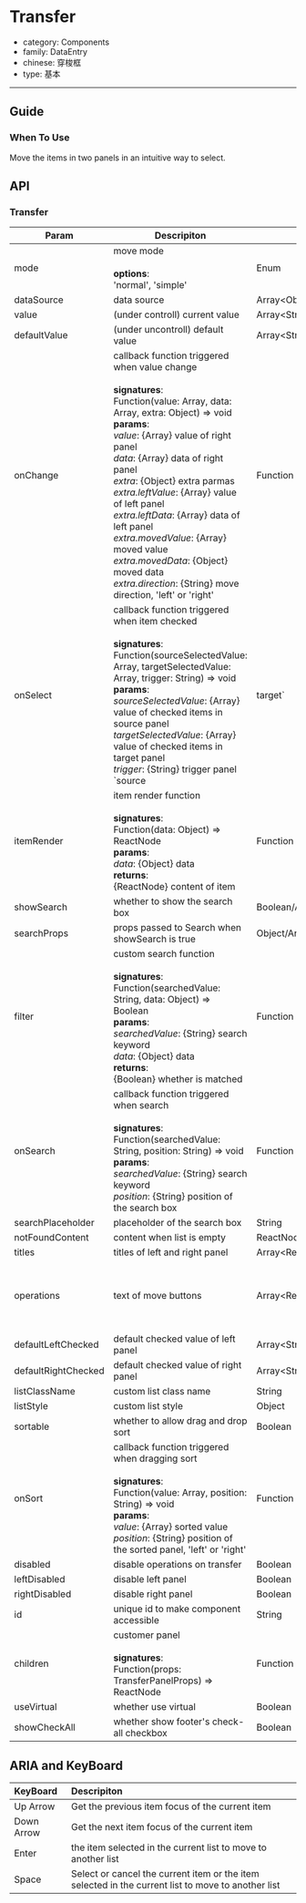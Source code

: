 # Transfer

-   category: Components
-   family: DataEntry
-   chinese: 穿梭框
-   type: 基本

---

## Guide

### When To Use

Move the items in two panels in an intuitive way to select.

## API

### Transfer

| Param | Descripiton  | Type  | Default Value |
| ------------------- | -------------------------------------------------------------------------------------------------------------------------------------------------------------------------------------------------------------------------------------------------------------------------------------------------------------------------------------------------------------------------------------------- | ------------------- | --------------------------------------------------------------------- |
| mode                | move mode<br><br>**options**:<br>'normal', 'simple'                                                                                                                                                                                                                                                                                                                                                 | Enum                | 'normal'                                                              |
| dataSource          | data source                                                                                                                                                                                                                                                                                                                                                                                          | Array&lt;Object>    | \[]                                                                   |
| value               | (under controll) current value                                                                                                                                                                                                                                                                                                                                                                                   | Array&lt;String>    | -                                                                     |
| defaultValue        | (under uncontroll) default value                                                                                                                                                                                                                                                                                                                                                                                  | Array&lt;String>    | \[]                                                                   |
| onChange            | callback function triggered when value change<br><br>**signatures**:<br>Function(value: Array, data: Array, extra: Object) => void<br>**params**:<br>_value_: {Array} value of right panel<br>_data_: {Array} data of right panel<br>_extra_: {Object} extra parmas<br>_extra.leftValue_: {Array} value of left panel<br>_extra.leftData_: {Array} data of left panel<br>_extra.movedValue_: {Array} moved value<br>_extra.movedData_: {Object} moved data<br>_extra.direction_: {String} move direction, 'left' or 'right' | Function            | -                                                                     |
| onSelect            | callback function triggered when item checked<br><br>**signatures**:<br>Function(sourceSelectedValue: Array, targetSelectedValue: Array, trigger: String) => void<br>**params**:<br>_sourceSelectedValue_: {Array} value of checked items in source panel<br>_targetSelectedValue_: {Array} value of checked items in target panel<br>_trigger_: {String} trigger panel `source|target`<br>                                                                                                                                                                                                                                | Function            | -                                                                     |
| itemRender          | item render function<br><br>**signatures**:<br>Function(data: Object) => ReactNode<br>**params**:<br>_data_: {Object} data<br>**returns**:<br>{ReactNode} content of item<br>                                                                                                                                                                                                                                                         | Function            | data => data.label                                                    |
| showSearch          | whether to show the search box                                                                                                                                                                                                                                                                                                                                                                                      | Boolean/Array&lt;Boolean>             | false                                                                 |
| searchProps         | props passed to Search when showSearch is true                                                                                                                                                                                                                                                                                                                                                                      | Object/Array&lt;Object>              | -                                                                     |
| filter              | custom search function<br><br>**signatures**:<br>Function(searchedValue: String, data: Object) => Boolean<br>**params**:<br>_searchedValue_: {String} search keyword<br>_data_: {Object} data<br>**returns**:<br>{Boolean} whether is matched<br>                                                                                                                                                                                                   | Function            | filter by label                                                         |
| onSearch            | callback function triggered when search<br><br>**signatures**:<br>Function(searchedValue: String, position: String) => void<br>**params**:<br>_searchedValue_: {String} search keyword<br>_position_: {String} position of the search box                                                                                                                                                                                                                      | Function            | () => {}                                                              |
| searchPlaceholder   | placeholder of the search box                                                                                                                                                                                                                                                                                                                                                                                       | String              | -                                                                     |
| notFoundContent     | content when list is empty                                                                                                                                                                                                                                                                                                                                                                                     | ReactNode/Array&lt;ReactNode>           | 'Not Found'                                                           |
| titles              | titles of left and right panel                                                                                                                                                                                                                                                                                                                                                                                       | Array&lt;ReactNode> | \[]                                                                   |
| operations          | text of move buttons                                                                                                                                                                                                                                                                                                                                                                                 | Array&lt;ReactNode> | [&lt;Icon type="arrow-right" /&gt;, &lt;Icon type="arrow-left" /&gt;] |
| defaultLeftChecked  | default checked value of left panel                                                                                                                                                                                                                                                                                                                                                                                     | Array&lt;String>    | \[]                                                                   |
| defaultRightChecked | default checked value of right panel                                                                                                                                                                                                                                                                                                                                                                                     | Array&lt;String>    | \[]                                                                   |
| listClassName       | custom list class name                                                                                                                                                                                                                                                                                                                                                                                | String              | -                                                                     |
| listStyle           | custom list style                                                                                                                                                                                                                                                                                                                                                                                | Object              | -                                                                     |
| sortable            | whether to allow drag and drop sort                                                                                                                                                                                                                                                                                                                                                                                     | Boolean             | false                                                                 |
| onSort              | callback function triggered when dragging sort<br><br>**signatures**:<br>Function(value: Array, position: String) => void<br>**params**:<br>_value_: {Array} sorted value<br>_position_: {String} position of the sorted panel, 'left' or 'right'                                                                                                                                                                                                                        | Function            | -                                                                     |
| disabled            | disable operations on transfer                                                                                                                                                                                                                                                                                                                                                                | Boolean            | false                                                              |
| leftDisabled        | disable left panel                                                                                                                                                                                                                                                                                                                                                                            | Boolean            | false                                                              |
| rightDisabled       | disable right panel                                                                                                                                                                                                                                                                                                                                                                           | Boolean            | false                                                              |
| id                  | unique id to make component accessible                                                                                                                                                                                                                                                                                                                                                                      | String              | -                                                                     |
| children            | customer panel<br><br>**signatures**:<br>Function(props: TransferPanelProps) => ReactNode                                                                                                                                                                                                                                                                                                                                     | Function            | -                                                                     |
| useVirtual          | whether use virtual | Boolean         | false         |
| showCheckAll | whether show footer's check-all checkbox | Boolean | true  |

## ARIA and KeyBoard

| KeyBoard          | Descripiton                              |
| :---------- | :------------------------------ |
| Up Arrow  | Get the previous item focus of the current item   |
| Down Arrow | Get the next item focus of the current item  |
| Enter       | the item selected in the current list to move to another list         |
| Space       | Select or cancel the current item or the item selected in the current list to move to another list    |



